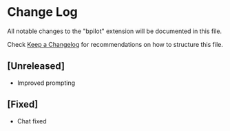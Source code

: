 # Change Log

All notable changes to the "bpilot" extension will be documented in this file.

Check [Keep a Changelog](http://keepachangelog.com/) for recommendations on how to structure this file.

## [Unreleased]

- Improved prompting


## [Fixed]

- Chat fixed
